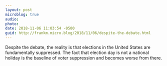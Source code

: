 ```yaml
---
layout: post
microblog: true
audio: 
photo: 
date: 2018-11-06 11:03:54 -0500
guid: http://frankm.micro.blog/2018/11/06/despite-the-debate.html
---
```

Despite the debate, the reality is that elections in the United States are fundamentally suppressed. The fact that election day is not a national holiday is the baseline of voter suppression and becomes worse from there.  
